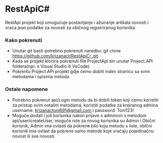 # RestApiC#

RestApi projekt koji omogućuje postavljanje i ažuiranje artikala novosti i vraća json podatke za novosti za običnog registriranog korisnika 


### Kako pokrenuti
- Unutar git bash potrebno pokrenuti naredbu: git clone https://github.com/krizanact/RestApiC-.git
- Kada se projekt klonira pokrenuti file ProjectApi.sln unutar Project.API foldera(npr. s Visual Studio ili VsCode)
- Pokrentu Project.API projekt gdje ćemo dobiti index stranicu sa svim metodama i opisima metoda


### Ostale napomene
- Potrebno pokrenut api/Login metodu da bi dobili token koji ćemo koristiti za pristup svim ostalim metodama, koristiti podatke za kreiranog admina username: krizanactoni691@gmail.com i password: Toni123!
- Moguće dodati i još korisnika nakon prijave s adminom s metodom api/user/createUser, moguće role za novog korisnika su Admin i Obični korisnik, Admin ima ovlasti da pokrene bilo koju metodu s liste, obični korisnik ima ovlast da pokrene samo metode koje vraćaju pojedinačnu novost ili sve novosti
